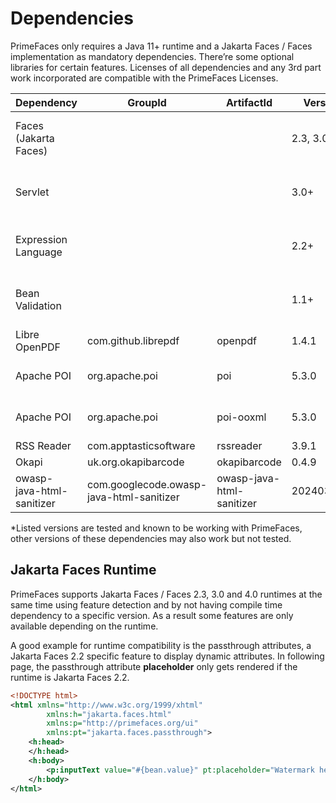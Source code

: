 # Dependencies

PrimeFaces only requires a Java 11+ runtime and a Jakarta Faces / Faces implementation as mandatory
dependencies. There’re some optional libraries for certain features. Licenses of all dependencies and
any 3rd part work incorporated are compatible with the PrimeFaces Licenses.

| Dependency | GroupId | ArtifactId | Version | Type | Description |
| --- | --- | --- | --- | --- | --- |
| Faces (Jakarta Faces) | | | 2.3, 3.0, 4.0 | Required | Apache MyFaces, Eclipse Mojarra, ... |
| Servlet | | | 3.0+ | Required | Apache Tomcat, Eclipse Jetty, ... |
| Expression Language | | | 2.2+ | Required | Apache Tomcat, Eclipse Jetty, ... |
| Bean Validation | | | 1.1+ | Optional | Apache BVal, Hibernate Validator, ... |
| Libre OpenPDF | com.github.librepdf | openpdf | 1.4.1 | Optional | DataExporter (PDF) |
| Apache POI | org.apache.poi | poi | 5.3.0 | Optional | DataExporter (Excel XLS or XML) |
| Apache POI | org.apache.poi | poi-ooxml | 5.3.0 | Optional | DataExporter (Excel XLSX Office 2003) |
| RSS Reader | com.apptasticsoftware | rssreader | 3.9.1 | Optional | FeedReader |
| Okapi | uk.org.okapibarcode | okapibarcode | 0.4.9 | Optional | Barcode |
| owasp-java-html-sanitizer | com.googlecode.owasp-java-html-sanitizer | owasp-java-html-sanitizer |  20240325.1 | Optional | TextEditor |

*Listed versions are tested and known to be working with PrimeFaces, other versions of these
dependencies may also work but not tested.

## Jakarta Faces Runtime ##
PrimeFaces supports Jakarta Faces / Faces 2.3, 3.0 and 4.0 runtimes at the same time using feature detection and
by not having compile time dependency to a specific version. As a result some features are only
available depending on the runtime.

A good example for runtime compatibility is the passthrough attributes, a Jakarta Faces 2.2 specific feature to
display dynamic attributes. In following page, the passthrough attribute **placeholder** only gets rendered
if the runtime is Jakarta Faces 2.2.

```xml
<!DOCTYPE html>
<html xmlns="http://www.w3c.org/1999/xhtml"
        xmlns:h="jakarta.faces.html"
        xmlns:p="http://primefaces.org/ui"
        xmlns:pt="jakarta.faces.passthrough">
    <h:head>
    </h:head>
    <h:body>
        <p:inputText value="#{bean.value}" pt:placeholder="Watermark here"/>
    </h:body>
</html>
```
